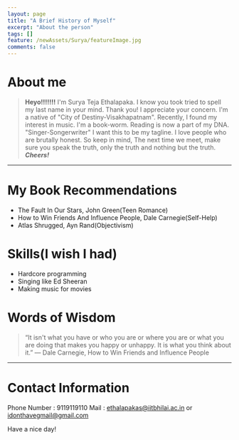 ```yaml
---
layout: page
title: "A Brief History of Myself"
excerpt: "About the person"
tags: []
feature: /newAssets/Surya/featureImage.jpg
comments: false
---
```


# About me
>**Heyo!!!!!!!** I'm Surya Teja Ethalapaka. I know you took tried to spell my last name in your mind. Thank you! I appreciate your concern.  I'm a native of "City of Destiny-Visakhapatnam". Recently, I found my interest in music. I'm a book-worm. Reading is now a part of my DNA. "Singer-Songerwriter" I want this to be my tagline. I love people who are brutally honest. So keep in mind, The next time we meet, make sure you speak the truth, only the truth and nothing but the truth.
**_Cheers!_**
---

# My Book Recommendations

- The Fault In Our Stars, John Green(Teen Romance)
- How to Win Friends And Influence People, Dale Carnegie(Self-Help)
- Atlas Shrugged, Ayn Rand(Objectivism)

# Skills(I wish I had)
 
- Hardcore programming 
- Singing like Ed Sheeran
- Making music for movies

 
# Words of Wisdom

> “It isn't what you have or who you are or where you are or what you are doing that makes you happy or unhappy. It is what you think about it.”
― Dale Carnegie, How to Win Friends and Influence People 
---

# Contact Information

Phone Number : 9119119110
Mail : ethalapakas@iitbhilai.ac.in or idonthavegmail@gmail.com


Have a nice day!
